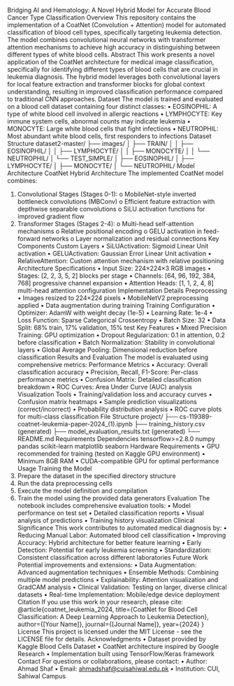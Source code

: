 Bridging AI and Hematology: A Novel
Hybrid Model for Accurate Blood Cancer
Type Classification
Overview
This repository contains the implementation of a CoatNet (Convolution + Attention) model for
automated classification of blood cell types, specifically targeting leukemia detection. The
model combines convolutional neural networks with transformer attention mechanisms to
achieve high accuracy in distinguishing between different types of white blood cells.
Abstract
This work presents a novel application of the CoatNet architecture for medical image
classification, specifically for identifying different types of blood cells that are crucial in
leukemia diagnosis. The hybrid model leverages both convolutional layers for local feature
extraction and transformer blocks for global context understanding, resulting in improved
classification performance compared to traditional CNN approaches.
Dataset
The model is trained and evaluated on a blood cell dataset containing four distinct classes:
• EOSINOPHIL: A type of white blood cell involved in allergic reactions
• LYMPHOCYTE: Key immune system cells, abnormal counts may indicate leukemia
• MONOCYTE: Large white blood cells that fight infections
• NEUTROPHIL: Most abundant white blood cells, first responders to infections
Dataset Structure
dataset2-master/
├── images/
│ ├── TRAIN/
│ │ ├── EOSINOPHIL/
│ │ ├── LYMPHOCYTE/
│ │ ├── MONOCYTE/
│ │ └── NEUTROPHIL/
│ └── TEST_SIMPLE/
│ ├── EOSINOPHIL/
│ ├── LYMPHOCYTE/
│ ├── MONOCYTE/
│ └── NEUTROPHIL/
Model Architecture
CoatNet Hybrid Architecture
The implemented CoatNet model combines:
1. Convolutional Stages (Stages 0-1):
o MobileNet-style inverted bottleneck convolutions (MBConv)
o Efficient feature extraction with depthwise separable convolutions
o SiLU activation functions for improved gradient flow
2. Transformer Stages (Stages 2-4):
o Multi-head self-attention mechanisms
o Relative positional encoding
o GELU activation in feed-forward networks
o Layer normalization and residual connections
Key Components
Custom Layers
• SiLUActivation: Sigmoid Linear Unit activation
• GELUActivation: Gaussian Error Linear Unit activation
• RelativeAttention: Custom attention mechanism with relative positioning
Architecture Specifications
• Input Size: 224×224×3 RGB images
• Stages: [2, 2, 3, 5, 2] blocks per stage
• Channels: [64, 96, 192, 384, 768] progressive channel expansion
• Attention Heads: [1, 1, 2, 4, 8] multi-head attention configuration
Implementation Details
Preprocessing
• Images resized to 224×224 pixels
• MobileNetV2 preprocessing applied
• Data augmentation during training
Training Configuration
• Optimizer: AdamW with weight decay (1e-5)
• Learning Rate: 1e-4
• Loss Function: Sparse Categorical Crossentropy
• Batch Size: 32
• Data Split: 68% train, 17% validation, 15% test
Key Features
• Mixed Precision Training: GPU optimization
• Dropout Regularization: 0.1 in attention, 0.2 before classification
• Batch Normalization: Stability in convolutional layers
• Global Average Pooling: Dimensional reduction before classification
Results and Evaluation
The model is evaluated using comprehensive metrics:
Performance Metrics
• Accuracy: Overall classification accuracy
• Precision, Recall, F1-Score: Per-class performance metrics
• Confusion Matrix: Detailed classification breakdown
• ROC Curves: Area Under Curve (AUC) analysis
Visualization Tools
• Training/validation loss and accuracy curves
• Confusion matrix heatmaps
• Sample prediction visualizations (correct/incorrect)
• Probability distribution analysis
• ROC curve plots for multi-class classification
File Structure
project/
├── cs-119389-coatnet-leukemia-paper-2024_(1).ipynb
├── training_history.csv (generated)
├── model_evaluation_results.txt (generated)
└── README.md
Requirements
Dependencies
tensorflow>=2.8.0
numpy
pandas
scikit-learn
matplotlib
seaborn
Hardware Requirements
• GPU recommended for training (tested on Kaggle GPU environment)
• Minimum 8GB RAM
• CUDA-compatible GPU for optimal performance
Usage
Training the Model
1. Prepare the dataset in the specified directory structure
2. Run the data preprocessing cells
3. Execute the model definition and compilation
4. Train the model using the provided data generators
Evaluation
The notebook includes comprehensive evaluation tools:
• Model performance on test set
• Detailed classification reports
• Visual analysis of predictions
• Training history visualization
Clinical Significance
This work contributes to automated medical diagnosis by:
• Reducing Manual Labor: Automated blood cell classification
• Improving Accuracy: Hybrid architecture for better feature learning
• Early Detection: Potential for early leukemia screening
• Standardization: Consistent classification across different laboratories
Future Work
Potential improvements and extensions:
• Data Augmentation: Advanced augmentation techniques
• Ensemble Methods: Combining multiple model predictions
• Explainability: Attention visualization and GradCAM analysis
• Clinical Validation: Testing on larger, diverse clinical datasets
• Real-time Implementation: Mobile/edge device deployment
Citation
If you use this work in your research, please cite:
@article{coatnet_leukemia_2024,
 title={CoatNet for Blood Cell Classification: A Deep Learning Approach
to Leukemia Detection},
 author={[Your Name]},
 journal={[Journal Name]},
 year={2024}
}
License
This project is licensed under the MIT License - see the LICENSE file for details.
Acknowledgments
• Dataset provided by Kaggle Blood Cells Dataset
• CoatNet architecture inspired by Google Research
• Implementation built using TensorFlow/Keras framework
Contact
For questions or collaborations, please contact:
• Author: Ahmad Shaf
• Email: ahmadshaf@cuisahiwal.edu.pk
• Institution: CUI, Sahiwal Campus
